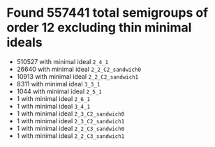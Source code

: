 # Found 557441 total semigroups of order 12 excluding thin minimal ideals

* 510527 with minimal ideal `2_4_1`
* 26640 with minimal ideal `2_2_C2_sandwich0`
* 10913 with minimal ideal `2_2_C2_sandwich1`
* 8311 with minimal ideal `3_3_1`
* 1044 with minimal ideal `2_5_1`
* 1 with minimal ideal `2_6_1`
* 1 with minimal ideal `3_4_1`
* 1 with minimal ideal `2_3_C2_sandwich0`
* 1 with minimal ideal `2_3_C2_sandwich1`
* 1 with minimal ideal `2_2_C3_sandwich0`
* 1 with minimal ideal `2_2_C3_sandwich1`

